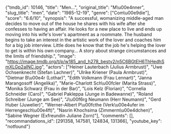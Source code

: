 {"tmdb_id": 10146, "title": "Men...", "original_title": "M\u00e4nner", "slug_title": "men", "date": "1985-12-19", "genre": ["Com\u00e9die"], "score": "6.6/10", "synopsis": "A successful, womanizing middle-aged man decides to move out of the house he shares with his wife after she confesses to having an affair. He looks for a new place to live and ends up moving into his wife's lover's apartment as a roommate. The husband begins to take an interest in the artistic work of the lover and coaches him for a big job interview. Little does he know that the job he's helping the lover to get is within his own company... A story about strange circumstances and the limits of friendship.", "image": "https://image.tmdb.org/t/p/w185_and_h278_bestv2/n5C6BGtEH6ThHedhSmXLGp2aINC.jpg", "actors": ["Heiner Lauterbach (Julius Armbrust)", "Uwe Ochsenknecht (Stefan Lachner)", "Ulrike Kriener (Paula Armbrust)", "Dietmar B\u00e4r (Lothar)", "Edith Volkmann (Frau Lennart)", "Janna Marangosoff (Angelika)", "Marie-Charlott Sch\u00fcler (Marita Strass)", "Monika Schwarz (Frau in der Bar)", "Lois Kelz (Florian)", "Cornelia Schneider (Caro)", "Gabriel Pakleppa (Junge in Badewanne)", "Roland Schreiber (Junge am See)", "J\u00f6rg Neumann (Herr Neumann)", "Gerd Huber (Juwelier)", "Werner-Albert P\u00fcthe (Verk\u00e4ufer im Herrengesch\u00e4ft)", "Nasrin Khochsima (Zimmerm\u00e4dchen)", "Sabine Wegner (Exfreundin Juliane Zorn)"], "comments": [], "recommandations_id": [291358, 147581, 124834, 131366], "youtube_key": "notfound"}